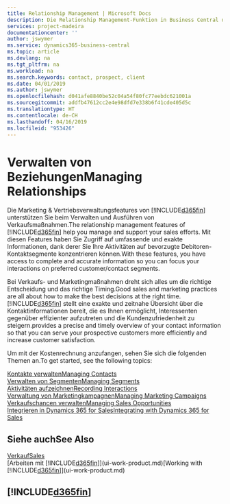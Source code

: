 ```yaml
---
title: Relationship Management | Microsoft Docs
description: Die Relationship Management-Funktion in Business Central unterstützt Ihr Verkaufsanstrengungen und Sie können damit auf Informationen Ihrer Kontakte und auf Vermögensfunktionen effizient zugreifen.
services: project-madeira
documentationcenter: ''
author: jswymer
ms.service: dynamics365-business-central
ms.topic: article
ms.devlang: na
ms.tgt_pltfrm: na
ms.workload: na
ms.search.keywords: contact, prospect, client
ms.date: 04/01/2019
ms.author: jswymer
ms.openlocfilehash: d041afe8840be52c04a54f80fc77eebdc621001a
ms.sourcegitcommit: addfb47612cc2e4e98dfd7e338b6f41cde405d5c
ms.translationtype: HT
ms.contentlocale: de-CH
ms.lasthandoff: 04/16/2019
ms.locfileid: "953426"
---
```

# <a name="managing-relationships"></a><span data-ttu-id="05cf5-103">Verwalten von Beziehungen</span><span class="sxs-lookup"><span data-stu-id="05cf5-103">Managing Relationships</span></span>
<span data-ttu-id="05cf5-104">Die Marketing & Vertriebsverwaltungsfeatures von [!INCLUDE[d365fin](includes/d365fin_md.md)] unterstützen Sie beim Verwalten und Ausführen von Verkaufsmaßnahmen.</span><span class="sxs-lookup"><span data-stu-id="05cf5-104">The relationship management features of [!INCLUDE[d365fin](includes/d365fin_md.md)] help you manage and support your sales efforts.</span></span> <span data-ttu-id="05cf5-105">Mit diesen Features haben Sie Zugriff auf umfassende und exakte Informationen, dank derer Sie Ihre Aktivitäten auf bevorzugte Debitoren-Kontaktsegmente konzentrieren können.</span><span class="sxs-lookup"><span data-stu-id="05cf5-105">With these features, you have access to complete and accurate information so you can focus your interactions on preferred customer/contact segments.</span></span>

<span data-ttu-id="05cf5-106">Bei Verkaufs- und Marketingmaßnahmen dreht sich alles um die richtige Entscheidung und das richtige Timing.</span><span class="sxs-lookup"><span data-stu-id="05cf5-106">Good sales and marketing practices are all about how to make the best decisions at the right time.</span></span> [!INCLUDE[d365fin](includes/d365fin_md.md)] <span data-ttu-id="05cf5-107">stellt eine exakte und zeitnahe Übersicht über die Kontaktinformationen bereit, die es Ihnen ermöglicht, Interessenten gegenüber effizienter aufzutreten und die Kundenzufriedenheit zu steigern.</span><span class="sxs-lookup"><span data-stu-id="05cf5-107">provides a precise and timely overview of your contact information so that you can serve your prospective customers more efficiently and increase customer satisfaction.</span></span>

<span data-ttu-id="05cf5-108">Um mit der Kostenrechnung anzufangen, sehen Sie sich die folgenden Themen an.</span><span class="sxs-lookup"><span data-stu-id="05cf5-108">To get started, see the following topics:</span></span>

[<span data-ttu-id="05cf5-109">Kontakte verwalten</span><span class="sxs-lookup"><span data-stu-id="05cf5-109">Managing Contacts</span></span>](marketing-contacts.md)  
[<span data-ttu-id="05cf5-110">Verwalten von Segmenten</span><span class="sxs-lookup"><span data-stu-id="05cf5-110">Managing Segments</span></span>](marketing-segments.md)  
[<span data-ttu-id="05cf5-111">Aktivitäten aufzeichnen</span><span class="sxs-lookup"><span data-stu-id="05cf5-111">Recording Interactions</span></span>](marketing-interactions.md)  
[<span data-ttu-id="05cf5-112">Verwaltung von Marketingkampagnen</span><span class="sxs-lookup"><span data-stu-id="05cf5-112">Managing Marketing Campaigns</span></span>](marketing-campaigns.md)  
[<span data-ttu-id="05cf5-113">Verkaufschancen verwalten</span><span class="sxs-lookup"><span data-stu-id="05cf5-113">Managing Sales Opportunities</span></span>](marketing-manage-sales-opportunities.md)  
[<span data-ttu-id="05cf5-114">Integrieren in Dynamics 365 for Sales</span><span class="sxs-lookup"><span data-stu-id="05cf5-114">Integrating with Dynamics 365 for Sales</span></span>](marketing-integrate-dynamicscrm.md)

## <a name="see-also"></a><span data-ttu-id="05cf5-115">Siehe auch</span><span class="sxs-lookup"><span data-stu-id="05cf5-115">See Also</span></span>
[<span data-ttu-id="05cf5-116">Verkauf</span><span class="sxs-lookup"><span data-stu-id="05cf5-116">Sales</span></span>](sales-manage-sales.md)  
<span data-ttu-id="05cf5-117">[Arbeiten mit [!INCLUDE[d365fin](includes/d365fin_md.md)]](ui-work-product.md)</span><span class="sxs-lookup"><span data-stu-id="05cf5-117">[Working with [!INCLUDE[d365fin](includes/d365fin_md.md)]](ui-work-product.md)</span></span>  

## [!INCLUDE[d365fin](includes/free_trial_md.md)]  
